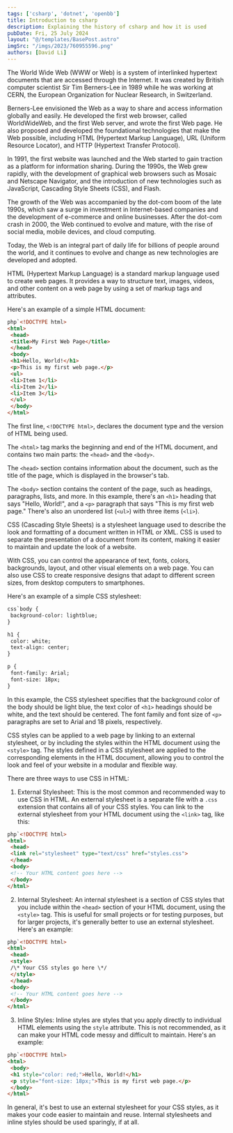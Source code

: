 ```yaml
---
tags: ['csharp', 'dotnet', 'openbb']
title: Introduction to csharp
description: Explaining the history of csharp and how it is used
pubDate: Fri, 25 July 2024
layout: "@/templates/BasePost.astro"
imgSrc: "/imgs/2023/760955596.png"
authors: [David Li]
---
```

The World Wide Web (WWW or Web) is a system of interlinked hypertext documents that are accessed through the Internet. It was created by British computer scientist Sir Tim Berners-Lee in 1989 while he was working at CERN, the European Organization for Nuclear Research, in Switzerland.

Berners-Lee envisioned the Web as a way to share and access information globally and easily. He developed the first web browser, called WorldWideWeb, and the first Web server, and wrote the first Web page. He also proposed and developed the foundational technologies that make the Web possible, including HTML (Hypertext Markup Language), URL (Uniform Resource Locator), and HTTP (Hypertext Transfer Protocol).

In 1991, the first website was launched and the Web started to gain traction as a platform for information sharing. During the 1990s, the Web grew rapidly, with the development of graphical web browsers such as Mosaic and Netscape Navigator, and the introduction of new technologies such as JavaScript, Cascading Style Sheets (CSS), and Flash.

The growth of the Web was accompanied by the dot-com boom of the late 1990s, which saw a surge in investment in Internet-based companies and the development of e-commerce and online businesses. After the dot-com crash in 2000, the Web continued to evolve and mature, with the rise of social media, mobile devices, and cloud computing.

Today, the Web is an integral part of daily life for billions of people around the world, and it continues to evolve and change as new technologies are developed and adopted.


HTML (Hypertext Markup Language) is a standard markup language used to create web pages. It provides a way to structure text, images, videos, and other content on a web page by using a set of markup tags and attributes.

Here's an example of a simple HTML document:


```html
php`<!DOCTYPE html>
<html>
 <head>
 <title>My First Web Page</title>
 </head>
 <body>
 <h1>Hello, World!</h1>
 <p>This is my first web page.</p>
 <ul>
 <li>Item 1</li>
 <li>Item 2</li>
 <li>Item 3</li>
 </ul>
 </body>
</html>
```
The first line, `<!DOCTYPE html>`, declares the document type and the version of HTML being used.

The `<html>` tag marks the beginning and end of the HTML document, and contains two main parts: the `<head>` and the `<body>`.

The `<head>` section contains information about the document, such as the title of the page, which is displayed in the browser's tab.

The `<body>` section contains the content of the page, such as headings, paragraphs, lists, and more. In this example, there's an `<h1>` heading that says "Hello, World!", and a `<p>` paragraph that says "This is my first web page." There's also an unordered list (`<ul>`) with three items (`<li>`).


CSS (Cascading Style Sheets) is a stylesheet language used to describe the look and formatting of a document written in HTML or XML. CSS is used to separate the presentation of a document from its content, making it easier to maintain and update the look of a website.

With CSS, you can control the appearance of text, fonts, colors, backgrounds, layout, and other visual elements on a web page. You can also use CSS to create responsive designs that adapt to different screen sizes, from desktop computers to smartphones.

Here's an example of a simple CSS stylesheet:


```html
css`body {
 background-color: lightblue;
}

h1 {
 color: white;
 text-align: center;
}

p {
 font-family: Arial;
 font-size: 18px;
}
```
In this example, the CSS stylesheet specifies that the background color of the body should be light blue, the text color of `<h1>` headings should be white, and the text should be centered. The font family and font size of `<p>` paragraphs are set to Arial and 18 pixels, respectively.

CSS styles can be applied to a web page by linking to an external stylesheet, or by including the styles within the HTML document using the `<style>` tag. The styles defined in a CSS stylesheet are applied to the corresponding elements in the HTML document, allowing you to control the look and feel of your website in a modular and flexible way.


There are three ways to use CSS in HTML:

1. External Stylesheet: This is the most common and recommended way to use CSS in HTML. An external stylesheet is a separate file with a `.css` extension that contains all of your CSS styles. You can link to the external stylesheet from your HTML document using the `<link>` tag, like this:


```html
php`<!DOCTYPE html>
<html>
 <head>
 <link rel="stylesheet" type="text/css" href="styles.css">
 </head>
 <body>
 <!-- Your HTML content goes here -->
 </body>
</html>
```
2. Internal Stylesheet: An internal stylesheet is a section of CSS styles that you include within the `<head>` section of your HTML document, using the `<style>` tag. This is useful for small projects or for testing purposes, but for larger projects, it's generally better to use an external stylesheet. Here's an example:


```html
php`<!DOCTYPE html>
<html>
 <head>
 <style>
 /\* Your CSS styles go here \*/
 </style>
 </head>
 <body>
 <!-- Your HTML content goes here -->
 </body>
</html>
```
3. Inline Styles: Inline styles are styles that you apply directly to individual HTML elements using the `style` attribute. This is not recommended, as it can make your HTML code messy and difficult to maintain. Here's an example:


```html
php`<!DOCTYPE html>
<html>
 <body>
 <h1 style="color: red;">Hello, World!</h1>
 <p style="font-size: 18px;">This is my first web page.</p>
 </body>
</html>
```
In general, it's best to use an external stylesheet for your CSS styles, as it makes your code easier to maintain and reuse. Internal stylesheets and inline styles should be used sparingly, if at all.


